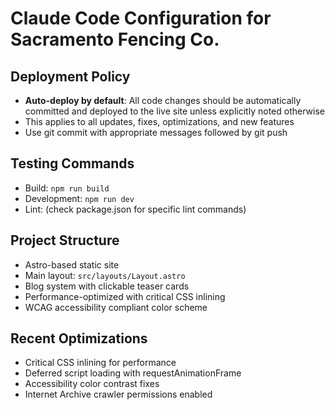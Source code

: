 # Claude Code Configuration for Sacramento Fencing Co.

## Deployment Policy
- **Auto-deploy by default**: All code changes should be automatically committed and deployed to the live site unless explicitly noted otherwise
- This applies to all updates, fixes, optimizations, and new features
- Use git commit with appropriate messages followed by git push

## Testing Commands
- Build: `npm run build`
- Development: `npm run dev`
- Lint: (check package.json for specific lint commands)

## Project Structure
- Astro-based static site
- Main layout: `src/layouts/Layout.astro`
- Blog system with clickable teaser cards
- Performance-optimized with critical CSS inlining
- WCAG accessibility compliant color scheme

## Recent Optimizations
- Critical CSS inlining for performance
- Deferred script loading with requestAnimationFrame
- Accessibility color contrast fixes
- Internet Archive crawler permissions enabled